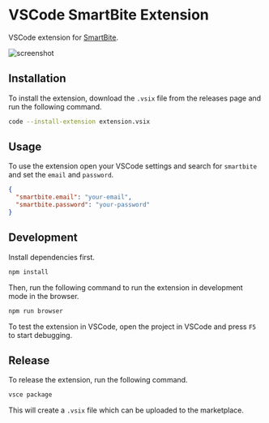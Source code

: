 # VSCode SmartBite Extension

VSCode extension for [SmartBite](https://trysmartbite.com/).

![screenshot](images/screenshot.png)

## Installation

To install the extension, download the `.vsix` file from the releases page and run the following command.

```bash
code --install-extension extension.vsix
```

## Usage

To use the extension open your VSCode settings and search for `smartbite` and set the `email` and `password`.

```json
{
  "smartbite.email": "your-email",
  "smartbite.password": "your-password"
}
```

## Development

Install dependencies first.

```bash
npm install
```

Then, run the following command to run the extension in development mode in the browser.

```bash
npm run browser
```

To test the extension in VSCode, open the project in VSCode and press `F5` to start debugging.

## Release

To release the extension, run the following command.

```bash
vsce package
```

This will create a `.vsix` file which can be uploaded to the marketplace.
